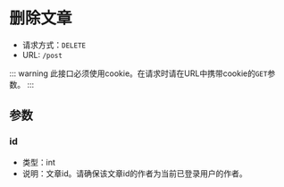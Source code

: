 # 删除文章

* 请求方式：`DELETE`
* URL: `/post`

::: warning
此接口必须使用cookie。在请求时请在URL中携带cookie的`GET`参数。
:::

## 参数
### id
* 类型：int  
* 说明：文章id。请确保该文章id的作者为当前已登录用户的作者。